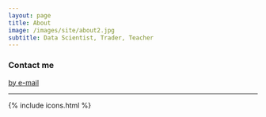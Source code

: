 ```yaml
---
layout: page
title: About
image: /images/site/about2.jpg
subtitle: Data Scientist, Trader, Teacher
---
```


### Contact me

[by e-mail](mailto:michael@mdlai.com)
<hr />
{% include icons.html %}
